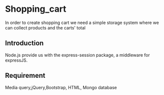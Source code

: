 # Shopping_cart

In order to create shopping cart we need a simple storage system where we can collect products and the carts' total

## Introduction

Node.js provide us with the express-session package, a middleware for expressJS.

## Requirement

Media query,jQuery,Bootstrap, HTML, Mongo database


